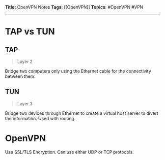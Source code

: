 **Title:** OpenVPN Notes
**Tags:** [[OpenVPN]]
**Topics:** #OpenVPN #VPN 

---
# TAP vs TUN
## TAP
> Layer 2

Bridge two computers only using the Ethernet cable for the connectivity between them.

## TUN
> Layer 3

Bridge two devices through Ethernet to create a virtual host server to divert the information. Used with routing.


# OpenVPN
Use SSL/TLS Encryption. Can use either UDP or TCP protocols.

